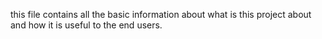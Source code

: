 this file contains all the basic information about what is this project about and how it is useful to the end users.
